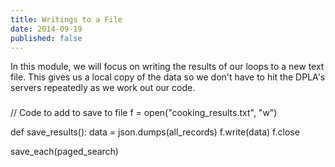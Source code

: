 ```yaml
---
title: Writings to a File
date: 2014-09-19
published: false
---
```


In this module, we will focus on writing the results of our loops to a new text file. This gives us a local copy of the data so we don't have to hit the DPLA's servers repeatedly as we work out our code.

### 

// Code to add to save to file
f = open("cooking_results.txt", "w")

def save_results():
	data = json.dumps(all_records)
	f.write(data)
	f.close
	
save_each(paged_search)